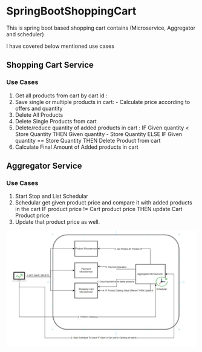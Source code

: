 # SpringBootShoppingCart
This is spring boot based shopping cart contains (Microservice, Aggregator and scheduler)

I have covered below mentioned use cases

## Shopping Cart Service

### Use Cases

1. Get all products from cart  by cart id : 
2. Save single or multiple products in cart: - Calculate price according to offers and quantity
3. Delete All Products 
4. Delete Single Products from cart
5. Delete/reduce quantity of added products in cart : IF Given quantity < Store Quantity THEN Given quantity - Store Quantity ELSE IF Given quantity == Store Quantity THEN Delete Product from cart
6. Calculate Final Amount of Added products in cart 

## Aggregator Service

### Use Cases
1. Start Stop and List Schedular 
2. Schedular get given product price and compare it with added products in the cart IF product price != Cart product price THEN update Cart Product price
3. Update that product price as well. 

![General Architecture For Shooping Cart](https://github.com/mrudaysharma/SpringBootShoppingCart/blob/develop/ArchitectureShoppingCart.JPG)
